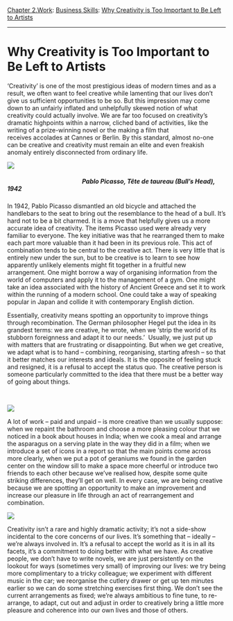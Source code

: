 [Chapter 2.Work](https://www.theschooloflife.com/thebookoflife/category/work/): [Business Skills](https://www.theschooloflife.com/thebookoflife/category/work/business-skills/): [Why Creativity is Too Important to Be Left to Artists](https://www.theschooloflife.com/thebookoflife/why-creativity-is-too-important-to-be-left-to-artists/)

* * *

# Why Creativity is Too Important to Be Left to Artists

‘Creativity’ is one of the most prestigious ideas of modern times and as a result, we often want to feel creative while lamenting that our lives don’t give us sufficient opportunities to be so. But this impression may come down to an unfairly inflated and unhelpfully skewed notion of what creativity could actually involve. We are far too focused on creativity’s dramatic highpoints within a narrow, cliched band of activities, like the writing of a prize-winning novel or the making a film that receives&nbsp;accolades at Cannes or Berlin. By this standard, almost no-one can be creative and creativity must remain an elite and even freakish anomaly entirely disconnected from ordinary life.

![](https://upload.wikimedia.org/wikipedia/en/e/ea/Pablo_Picasso%2C_1942%2C_T%C3%AAte_de_taureau_%28Bull%27s_Head%29%2C_Mus%C3%A9e_Picasso%2C_Paris.jpg)

##### &nbsp; &nbsp; &nbsp; &nbsp; &nbsp; &nbsp; &nbsp; &nbsp; &nbsp; &nbsp; &nbsp; &nbsp; &nbsp; &nbsp; &nbsp; &nbsp; &nbsp; &nbsp; &nbsp; &nbsp; &nbsp; &nbsp; &nbsp; &nbsp; &nbsp; &nbsp; Pablo Picasso, Tête de taureau (Bull’s Head), 1942

In 1942, Pablo Picasso dismantled an old bicycle and attached the handlebars to the seat to bring out the resemblance to the head of a bull. It’s hard not to be a bit charmed. It is a move that helpfully gives us a more accurate idea of creativity. The items Picasso used were already very familiar to everyone. The key initiative was that he rearranged them to make each part more valuable than it had been in its previous role. This act of combination tends to be central to the creative act. There is very little that is entirely new under the sun, but to be creative is to learn to see how apparently unlikely elements might fit together in a fruitful new arrangement. One might borrow a way of organising information from the world of computers and apply it to the management of a gym. One might take an idea associated with the history of Ancient Greece and set it to work within the running of a modern school. One could take a way of speaking popular in Japan and collide it with contemporary English diction.

Essentially, creativity means spotting an opportunity to improve things through recombination. The German philosopher Hegel put the idea in its grandest terms: we are creative, he wrote, when we ‘strip the world of its stubborn foreignness and adapt it to our needs.’ &nbsp;Usually, we just put up with matters that are frustrating or disappointing. But when we get creative, we adapt what is to hand – combining, reorganising, starting afresh – so that it better matches our interests and ideals. It is the opposite of feeling stuck and resigned, it is a refusal to accept the status quo. The creative person is someone particularly committed to the idea&nbsp;that there must be a better way of going about things.

**&nbsp;**

![](https://www.theschooloflife.com/thebookoflife/wp-content/uploads/2017/01/Vincent_van_Gogh_-_Landscape_from_Saint-Re%CC%81my_-_Google_Art_Project-1024x802.jpg)

A lot of work – paid and unpaid – is more creative than we usually suppose: when we repaint the bathroom and choose a more pleasing colour that we noticed in a book about houses in India; when we cook a meal and arrange the asparagus on a serving plate in the way they did in a film; when we introduce a set of icons in a report so that the main points come across more clearly, when we put a pot of geraniums we found in the garden center on the window sill to make a space more cheerful or introduce two friends to each other because we’ve realised how, despite some quite striking differences, they’ll get on well. In every case, we are being creative because we are spotting an opportunity to make an improvement and increase our pleasure in life through an act of rearrangement and combination.

![](http://everypainterpaintshimself.com/article_images_new/The_Meal_Detail_of_Knife.png)

Creativity isn’t a rare and highly dramatic activity; it’s not a side-show incidental to the core concerns of our lives. It’s something that – ideally – we’re always involved in. It’s a refusal to accept the world as it is in all its facets, it’s a commitment to doing better with what we have. As creative people, we don’t have to write novels, we are just persistently on the lookout for ways (sometimes very small) of improving our lives: we try being more complimentary to a tricky colleague; we experiment with different music in the car; we reorganise the cutlery drawer or get up ten minutes earlier so we can do some stretching exercises first thing. We don’t see the current arrangements as fixed; we’re always ambitious to fine tune, to re-arrange, to adapt, cut out and adjust in order to creatively bring a little more pleasure and coherence into our own lives and those of others.
